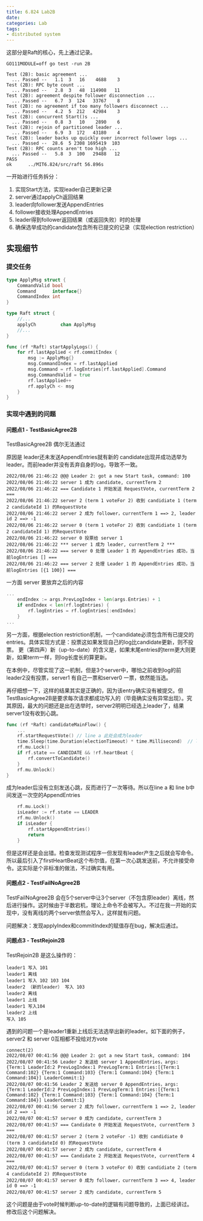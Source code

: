 ```yaml
---
title: 6.824 Lab2B
date: 
categories: Lab
tags: 
- distributed system
---
```


这部分是Raft的核心，先上通过记录。

```text
GO111MODULE=off go test -run 2B

Test (2B): basic agreement ...
  ... Passed --   1.1  3   16    4688    3
Test (2B): RPC byte count ...
  ... Passed --   2.8  3   48  114908   11
Test (2B): agreement despite follower disconnection ...
  ... Passed --   6.7  3  124   33767    8
Test (2B): no agreement if too many followers disconnect ...
  ... Passed --   4.2  5  212   42984    3
Test (2B): concurrent Start()s ...
  ... Passed --   0.8  3   10    2890    6
Test (2B): rejoin of partitioned leader ...
  ... Passed --   6.9  3  172   43180    4
Test (2B): leader backs up quickly over incorrect follower logs ...
  ... Passed --  28.6  5 2308 1695419  103
Test (2B): RPC counts aren't too high ...
  ... Passed --   5.8  3  100   29488   12
PASS
ok      ../MIT6.824/src/raft 56.896s
```

一开始进行任务拆分：
1. 实现Start方法，实现leader自己更新记录
2. server通过applyCh返回结果
3. leader向follower发送AppendEntries
4. follower接收处理AppendEntries
5. leader得到follower返回结果（或返回失败）时的处理
6. 确保选举成功的candidate包含所有已提交的记录（实现election restriction）


## 实现细节


### 提交任务
```go
type ApplyMsg struct {
	CommandValid bool
	Command      interface{}
	CommandIndex int
}

type Raft struct {
    //...
    applyCh         chan ApplyMsg
    //...
}

func (rf *Raft) startApplyLogs() {
	for rf.lastApplied < rf.commitIndex {
		msg := ApplyMsg{}
		msg.CommandIndex = rf.lastApplied
		msg.Command = rf.logEntries[rf.lastApplied].Command
		msg.CommandValid = true
		rf.lastApplied++
		rf.applyCh <- msg
	}
}

```



### 实现中遇到的问题

#### 问题点1 - TestBasicAgree2B
TestBasicAgree2B 偶尔无法通过 

原因是 leader还未发送AppendEntries就有新的 candidate出现并成功选举为leader。而前leader并没有丢弃自身的log，导致不一致。
``` text
2022/08/06 21:46:22 @@@ Leader 2: got a new Start task, command: 100
2022/08/06 21:46:22 server 1 成为 candidate, currentTerm 2
2022/08/06 21:46:22 === Candidate 1 开始发送 RequestVote, currentTerm 2 ===
2022/08/06 21:46:22 server 2 (term 1 voteFor 2) 收到 candidiate 1 (term 2 candidateId 1) 的RequestVote
2022/08/06 21:46:22 server 2 成为 follower，currentTerm 1 ==> 2, leader id 2 ==> -1
2022/08/06 21:46:22 server 0 (term 1 voteFor 2) 收到 candidiate 1 (term 2 candidateId 1) 的RequestVote
2022/08/06 21:46:22 server 0 投票给 server 1
2022/08/06 21:46:22 *** server 1 成为 leader, currentTerm 2 ***
2022/08/06 21:46:22 === server 0 处理 Leader 1 的 AppendEntries 成功，当前logEntries [] ===
2022/08/06 21:46:22 === server 2 处理 Leader 1 的 AppendEntries 成功，当前logEntries [{1 100}] ===

```

一方面 server 要放弃之后的内容
```go
...
	endIndex := args.PrevLogIndex + len(args.Entries) + 1
	if endIndex < len(rf.logEntries) {
		rf.logEntries = rf.logEntries[:endIndex]
	}
...
```

另一方面，根据election restriction机制，一个candidate必须包含所有已提交的entries。具体实现方式是：投票这如果发现自己的log比candidate更新，则不投票。
更（第四声）新（up-to-date）的含义是，如果末尾entries的term更大则更新，如果term一样，则log长度长的算更新。

在本例中，尽管实现了这一机制，但是3个server中，哪怕之前收到log的前leader2没有投票，server1 有自己一票和server0 一票，依然能当选。

再仔细想一下，这样的结果其实是正确的，因为该entry确实没有被提交。但TestBasicAgree2B是要求每次请求都成功写入的（毕竟确实没有异常出现）。究其原因，最大的问题还是出在选举时，server2明明已经选上leader了，结果server1没有收到心跳。

```go
func (rf *Raft) candidateMainFlow() {
	... 
	rf.startRequestVote() // line a 此处会成为leader 
	time.Sleep(time.Duration(electionTimeout) * time.Millisecond)  // line b 此处会等待
	rf.mu.Lock()
	if rf.state == CANDIDATE && !rf.heartBeat {
		rf.convertToCandidate()
	}
	rf.mu.Unlock()
}
```
成为leader后没有立刻发送心跳，反而进行了一次等待。所以在line a 和 line b中间发送一次空的AppendEntries
```go
	rf.mu.Lock()
	isLeader := rf.state == LEADER
	rf.mu.Unlock()
	if isLeader {
		rf.startAppendEntries()
		return
	}
```

但是这样还是会出错。检查发现测试程序一但发现有leader产生之后就会写命令。所以最后引入了firstHeartBeat这个布尔值，在第一次心跳发送前，不允许接受命令。这实际是个非标准的做法，不过确实有用。

#### 问题点2 - TestFailNoAgree2B
TestFailNoAgree2B 会在5个server中让3个server（不包含原leader）离线，然后进行操作。这时候由于半数宕机，理论上命令不会被写入。不过在我一开始的实现中，没有离线的两个server依然会写入，这样就有问题。

问题解决：发现applyIndex和commitIndex的赋值存在bug，解决后通过。


#### 问题点3 - TestRejoin2B
TestRejoin2B 是这么操作的：
```text
leader1 写入 101
leader1 离线
leader1 写入 102 103 104
leader2 （新的leader） 写入 103
leader2 离线
leader1 上线
leader1 写入104
leader2 上线
写入 105
```

遇到的问题一个是leader1重新上线后无法选举出新的leader。如下面的例子，server2 和 server 0互相都不投给对方vote
```text
connect(2)
2022/08/07 00:41:56 @@@ Leader 2: got a new Start task, command: 104
2022/08/07 00:41:56 Leader 2 发送给 server 1 AppendEntries，args: {Term:1 LeaderId:2 PrevLogIndex:1 PrevLogTerm:1 Entries:[{Term:1 Command:102} {Term:1 Command:103} {Term:1 Command:104} {Term:1 Command:104}] LeaderCommit:1}
2022/08/07 00:41:56 Leader 2 发送给 server 0 AppendEntries，args: {Term:1 LeaderId:2 PrevLogIndex:1 PrevLogTerm:1 Entries:[{Term:1 Command:102} {Term:1 Command:103} {Term:1 Command:104} {Term:1 Command:104}] LeaderCommit:1}
2022/08/07 00:41:56 server 2 成为 follower，currentTerm 1 ==> 2, leader id 2 ==> -1
2022/08/07 00:41:57 server 0 成为 candidate, currentTerm 3
2022/08/07 00:41:57 === Candidate 0 开始发送 RequestVote, currentTerm 3 ===
2022/08/07 00:41:57 server 2 (term 2 voteFor -1) 收到 candidiate 0 (term 3 candidateId 0) 的RequestVote
2022/08/07 00:41:57 server 2 成为 candidate, currentTerm 4
2022/08/07 00:41:57 === Candidate 2 开始发送 RequestVote, currentTerm 4 ===
2022/08/07 00:41:57 server 0 (term 3 voteFor 0) 收到 candidiate 2 (term 4 candidateId 2) 的RequestVote
2022/08/07 00:41:57 server 0 成为 follower，currentTerm 3 ==> 4, leader id 0 ==> -1
2022/08/07 00:41:57 server 2 成为 candidate, currentTerm 5
```
这个问题是由于vote时候判断up-to-date的逻辑有问题导致的，上面已经讲过。修改后这个问题解决。


